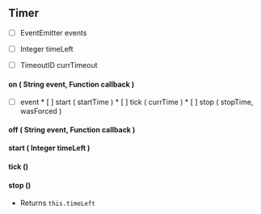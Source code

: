 ## Timer

* [ ]  EventEmitter events
* [ ]  Integer timeLeft
* [ ]  TimeoutID currTimeout


#### on ( String event, Function callback )

* [ ]  event
       * [ ]  start ( startTime )
       * [ ]  tick ( currTime )
       * [ ]  stop ( stopTime, wasForced )


#### off ( String event, Function callback )


#### start ( Integer timeLeft )


#### tick ()


#### stop ()

* Returns `this.timeLeft`
